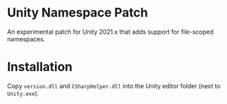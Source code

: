# Unity Namespace Patch
An experimental patch for Unity 2021.x that adds support for file-scoped namespaces.

# Installation
Copy `version.dll` and `CSharpHelper.dll` into the Unity editor folder (next to `Unity.exe`).
